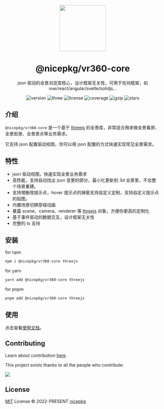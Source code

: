 <div align="center">
  <a href="https://vr360-docs.netlify.app/libs/vr360-core/">
    <img src="https://vr360-docs.netlify.app/images/logo-dark.svg" width="150">
  </a>
  <h1>@nicepkg/vr360-core</h1>
  <p>json 驱动的全景浏览库核心，设计框架无关性，可用于任何框架，如vue/react/angular/svelte/solidjs...</p>
  <p>
    <img src="https://img.shields.io/npm/v/@nicepkg/vr360-core?style=flat-square" alt="version">
    <img src="https://img.shields.io/npm/dependency-version/@nicepkg/vr360-core/peer/three" alt="three">
    <img src="https://img.shields.io/npm/l/@nicepkg/vr360-core.svg" alt="license">
    <img src="https://img.shields.io/codecov/c/github/nicepkg/vr360" alt="coverage">
    <img src="https://img.badgesize.io/https://unpkg.com/@nicepkg/vr360-core?compression=gzip&label=gzip" alt="gzip" />
    <img src="https://img.shields.io/github/stars/nicepkg/vr360?style=social" alt="stars">
  </p>
</div>

## 介绍

`@nicepkg/vr360-core` 是一个基于 [threejs](https://github.com/mrdoob/three.js/) 的全景库，非常适合用来做全景看房、全景街景、全景景点等业务需求。

它支持 json 配置驱动视图，你可以用 json 配置的方式快速实现常见全景需求。

## 特性

- json 驱动视图，快速实现全景业务需求
- 高性能，支持自动找出 json 变更的部分，最小化更新到 3d 全景里，不会整个场景重建。
- 支持增删改提示点，hover 提示点的弹窗支持自定义定制，支持自定义提示点的贴图。
- 内置场景切换穿梭动画
- 暴露 scene、camera、renderer 等 [threejs](https://github.com/mrdoob/three.js/) 对象，方便你更高的定制化
- 基于事件驱动的数据交互，设计框架无关性
- 完整的 ts 支持

## 安装

for npm

```bash
npm i @nicepkg/vr360-core threejs
```

for yarn

```bash
yarn add @nicepkg/vr360-core threejs
```

for pnpm

```bash
pnpm add @nicepkg/vr360-core threejs
```

## 使用

点击查看[使用文档](https://vr360-docs.netlify.app/libs/vr360-core/)。

## Contributing

Learn about contribution [here](https://github.com/nicepkg/vr360/blob/master/CONTRIBUTING.md).

This project exists thanks to all the people who contribute:

<a href="https://github.com/nicepkg/vr360/graphs/contributors">
  <img src="https://contrib.rocks/image?repo=nicepkg/vr360" />
</a>

## License

[MIT](https://github.com/nicepkg/vr360/blob/master/LICENSE) License © 2022-PRESENT [nicepkg](https://github.com/nicepkg)
